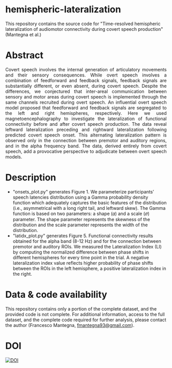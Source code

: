 # hemispheric-lateralization
This repository contains the source code for "Time-resolved hemispheric lateralization of audiomotor connectivity during covert speech production" (Mantegna et al.)

# Abstract

<p align="justify"> Covert speech involves the internal generation of articulatory movements and their sensory consequences. While overt speech involves a combination of feedforward and feedback signals, feedback signals are substantially different, or even absent, during covert speech. Despite the differences, we conjectured that inter-areal communication between sensory and motor areas during covert speech is implemented through the same channels recruited during overt speech. An influential overt speech model proposed that feedforward and feedback signals are segregated to the left and right hemispheres, respectively. Here we used magnetoencephalography to investigate the lateralization of functional connectivity before and after covert speech production. The data reveal leftward lateralization preceding and rightward lateralization following predicted covert speech onset. This alternating lateralization pattern is observed only in the connection between premotor and auditory regions, and in the alpha frequency band. The data, derived entirely from covert speech, add a provocative perspective to adjudicate between overt speech models. </p>

# Description

* "onsets_plot.py" generates Figure 1. We parameterize participants’ speech latencies distribution using a Gamma probability density function which adequately captures the basic features of the distribution (i.e., asymmetrical with a long right tail, and leftward skew). The Gamma function is based on two parameters: a shape (𝛼) and a scale (𝜎) parameter. The shape parameter represents the skewness of the distribution and the scale parameter represents the width of the distribution.
* "latidx_plot.py" generates Figure 5. Functional connectivity results obtained for the alpha band (8-12 Hz) and for the connection between premotor and auditory ROIs. We measured the Lateralization Index (LI) by computing the normalized difference between phase shifts in different hemispheres for every time point in the trial. A negative lateralization index value reflects higher probability of phase shifts between the ROIs in the left hemisphere, a positive lateralization index in the right.

# Data & code availability

This repository contains only a portion of the complete dataset, and the provided code is not complete. For additional information, access to the full dataset, and the complete code required for further analysis, please contact the author (Francesco Mantegna, fmantegna93@gmail.com).

# DOI

[![DOI](https://zenodo.org/badge/840644183.svg)](https://zenodo.org/doi/10.5281/zenodo.13292069)
